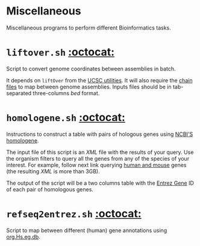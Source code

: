 Miscellaneous
=============

Miscellaneous programs to perform different Bioinformatics tasks.


# `liftover.sh` [:octocat:](https://github.com/mscastillo/Miscellaneous/blob/master/liftover.sh)

Script to convert genome coordinates between assemblies in batch.

It depends on `liftOver` from the [UCSC utilities](http://hgdownload.soe.ucsc.edu/admin/exe/). It  will also require the [chain files](http://hgdownload.cse.ucsc.edu/downloads.html) to map between genome assemblies. Inputs files should be in tab-separated three-columns *bed* format. 


# `homologene.sh` [:octocat:](https://github.com/mscastillo/Miscellaneous/blob/master/homologene.sh)

Instructions to construct a table with pairs of hologous genes using [NCBI'S homologene](http://www.ncbi.nlm.nih.gov/homologene).

The input file of this script is an *XML* file with the results of your query. Use the organism filters to query all the genes from any of the species of your interest. For example, follow next link querying [human and mouse](http://www.ncbi.nlm.nih.gov/homologene/?term=(%22Mus+musculus%22%5BOrganism%5D+OR+%22Homo+sapiens%22%5BOrganism%5D)) genes (the resulting *XML* is more than 3GB).

The output of the script will be a two columns table with the [Entrez Gene](http://www.ncbi.nlm.nih.gov/pmc/articles/PMC3013746/) ID of each pair of homologous genes.


# `refseq2entrez.sh` [:octocat:](https://github.com/mscastillo/Miscellaneous/blob/master/refseq2entrez.r)

Script to map between different (human) gene annotations using [org.Hs.eg.db](http://www.bioconductor.org/packages/release/data/annotation/html/org.Hs.eg.db.html).